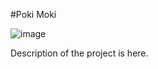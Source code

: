 #Poki Moki

![image](https://i.vimeocdn.com/video/1953648182-2c03277ae64ead89b7a101a7b836ee048311fda0cf39982297af4cc88b5ac5e8-d?mw=3100&mh=1744&q=70)

Description of the project is here.
